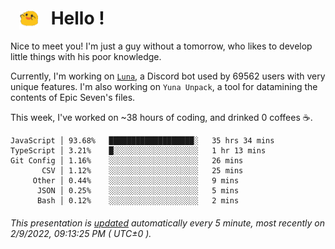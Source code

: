 <h1>   <img src="./spoink.gif" style="vertical-align:middle;" width="30px">   Hello ! </h1>

Nice to meet you! I'm just a guy without a tomorrow, who likes to develop little things with his poor knowledge.

Currently, I'm working on <a href='https://github.com/Asgarrrr/Luna'>`Luna`</a>, a Discord bot used by 69562 users with very unique features. I'm also working on `Yuna Unpack`, a tool for datamining the contents of Epic Seven's files.

This week, I've worked on ~38 hours of coding, and drinked 0 coffees ☕.

```
JavaScript │ 93.68%   ███████████████████░   35 hrs 34 mins
TypeScript │ 3.21%    █░░░░░░░░░░░░░░░░░░░   1 hr 13 mins
Git Config │ 1.16%    ░░░░░░░░░░░░░░░░░░░░   26 mins
       CSV │ 1.12%    ░░░░░░░░░░░░░░░░░░░░   25 mins
     Other │ 0.44%    ░░░░░░░░░░░░░░░░░░░░   9 mins
      JSON │ 0.25%    ░░░░░░░░░░░░░░░░░░░░   5 mins
      Bash │ 0.12%    ░░░░░░░░░░░░░░░░░░░░   2 mins
```

###### This presentation is [updated](https://github.com/Asgarrrr) automatically every 5 minute, most recently on 2/9/2022, 09:13:25 PM ( UTC±0 ).